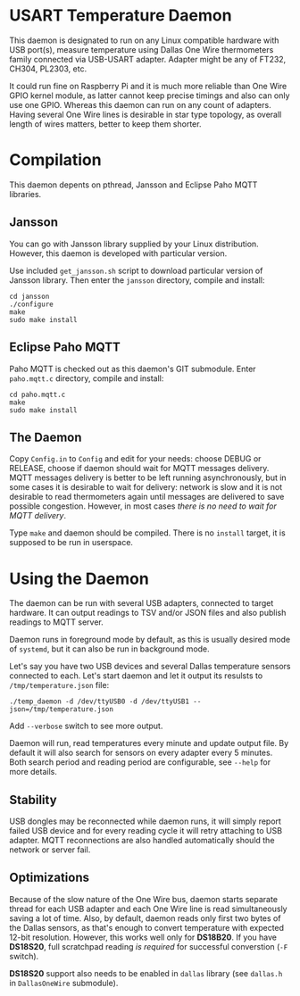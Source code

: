 # USART Temperature Daemon

This daemon is designated to run on any Linux compatible hardware with USB port(s), measure temperature using Dallas
One Wire thermometers family connected via USB-USART adapter. Adapter might be any of FT232, CH304, PL2303, etc.

It could run fine on Raspberry Pi and it is much more reliable than One Wire GPIO kernel module, as latter cannot keep
precise timings and also can only use one GPIO. Whereas this daemon can run on any count of adapters. Having several
One Wire lines is desirable in star type topology, as overall length of wires matters, better to keep them shorter.

# Compilation

This daemon depents on pthread, Jansson and Eclipse Paho MQTT libraries.

## Jansson

You can go with Jansson library supplied by your Linux distribution. However, this daemon is developed with particular
version.

Use included `get_jansson.sh` script to download particular version of Jansson library. Then enter the `jansson`
directory, compile and install:

```
cd jansson
./configure
make
sudo make install
```

## Eclipse Paho MQTT

Paho MQTT is checked out as this daemon's GIT submodule. Enter `paho.mqtt.c` directory, compile and install:

```
cd paho.mqtt.c
make
sudo make install
```

## The Daemon

Copy `Config.in` to `Config` and edit for your needs: choose DEBUG or RELEASE, choose if daemon should wait for MQTT
messages delivery. MQTT messages delivery is better to be left running asynchronously, but in some cases it is desirable
to wait for delivery: network is slow and it is not desirable to read thermometers again until messages are delivered to
save possible congestion. However, in most cases _there is no need to wait for MQTT delivery_.

Type `make` and daemon should be compiled. There is no `install` target, it is supposed to be run in userspace.

# Using the Daemon

The daemon can be run with several USB adapters, connected to target hardware. It can output readings to TSV and/or JSON
files and also publish readings to MQTT server.

Daemon runs in foreground mode by default, as this is usually desired mode of `systemd`, but it can also be run in
background mode.

Let's say you have two USB devices and several Dallas temperature sensors connected to each. Let's start daemon and
let it output its resulsts to `/tmp/temperature.json` file:

`./temp_daemon -d /dev/ttyUSB0 -d /dev/ttyUSB1 --json=/tmp/temperature.json`

Add `--verbose` switch to see more output.

Daemon will run, read temperatures every minute and update output file. By default it will also search for sensors on
every adapter every 5 minutes. Both search period and reading period are configurable, see `--help` for more details.

## Stability

USB dongles may be reconnected while daemon runs, it will simply report failed USB device and for every reading cycle it
will retry attaching to USB adapter. MQTT reconnections are also handled automatically should the network or server
fail.

## Optimizations

Because of the slow nature of the One Wire bus, daemon starts separate thread for each USB adapter and each One Wire
line is read simultaneously saving a lot of time. Also, by default, daemon reads only first two bytes of the Dallas
sensors, as that's enough to convert temperature with expected 12-bit resolution. However, this works well only for
**DS18B20**. If you have **DS18S20**, full scratchpad reading _is required_ for successful converstion (`-F` switch).

**DS18S20** support also needs to be enabled in `dallas` library (see `dallas.h` in `DallasOneWire` submodule).
